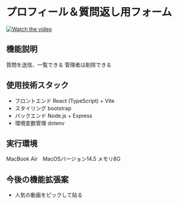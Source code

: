 # プロフィール＆質問返し用フォーム

[![Watch the video](https://img.youtube.com/vi/UpHVJKJZtEs/maxresdefault.jpg)](https://youtu.be/UpHVJKJZtEs)


##  機能説明
質問を送信、一覧できる
管理者は削除できる



##  使用技術スタック 
* フロントエンド React (TypeScript) + Vite
* スタイリング bootstrap
* バックエンド Node.js + Express
* 環境変数管理 dotenv


##  実行環境
MacBook Air　MacOSバージョン14.5 メモリ8G

##  今後の機能拡張案
* 人気の動画をピックして貼る